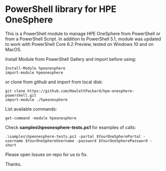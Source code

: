 # PowerShell library for HPE OneSphere
This is a PowerShell module to manage HPE OneSphere from PowerShell or from a PowerShell Script.
In addition to PowerShell 5.1, module was updated to work with PowerShell Core 6.2 Preview, tested on Windows 10 and on MacOS.

Install Module from PowerShell Gallery and import before using: 
````
Install-Module hpeonesphere
import-module hpeonesphere
````
or clone from github and import from local disk:
````
git clone https://github.com/HewlettPackard/hpe-onesphere-powershell.git
import-module ./hpeonesphere
````
List available commands: 
````
get-command -module hpeonesphere
````
Check **samples\hpeonesphere-tests.ps1** for examples of calls:
````
.\samples\hpeonesphere-tests.ps1 -portal $YourOneSpherePortal -username $YourOneSphereUsername -password $YourOneSpherePassword -short
````

Please open Issues on repo for us to fix.

Thanks.
